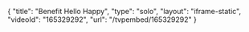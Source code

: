 {
    "title": "Benefit Hello Happy",
    "type": "solo",
    "layout": "iframe-static",
    "videoId": "165329292",
    "url": "\/tvpembed\/165329292"
}